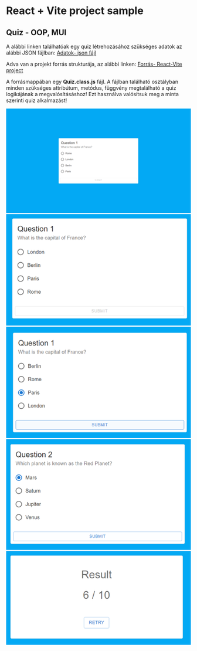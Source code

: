 # React + Vite project sample

## Quiz - OOP, MUI

A alábbi linken találhatóak egy quiz létrehozásához szükséges adatok az alábbi JSON fájlban:
[Adatok- json fájl](https://raw.githubusercontent.com/mkatay/json_quiz/main/questions)

Adva van a projekt forrás strukturája, az alábbi linken:
[Forrás- React-Vite project](...)

A forrásmappában egy **Quiz.class.js** fájl. A fájlban található osztályban minden szükséges attribútum, metódus, függvény megtalálható a  quiz logikájának a megvalósításáshoz! Ezt használva valósítsuk meg a minta szerinti quiz alkalmazást!

![minta1](./src/assets/minta1.png)
![minta1](./src/assets/minta2.png)
![minta1](./src/assets/minta3.png)
![minta1](./src/assets/minta4.png)
![minta1](./src/assets/minta5.png)